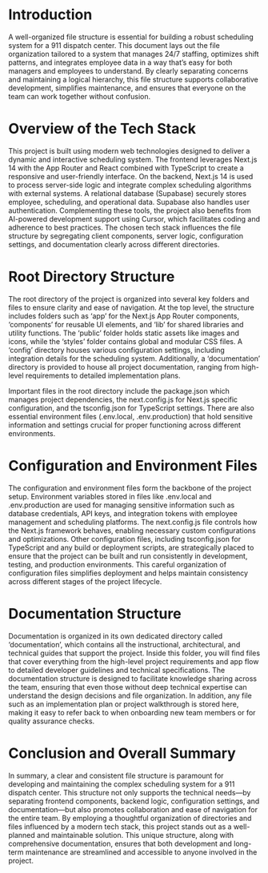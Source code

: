 # Introduction

A well-organized file structure is essential for building a robust scheduling system for a 911 dispatch center. This document lays out the file organization tailored to a system that manages 24/7 staffing, optimizes shift patterns, and integrates employee data in a way that’s easy for both managers and employees to understand. By clearly separating concerns and maintaining a logical hierarchy, this file structure supports collaborative development, simplifies maintenance, and ensures that everyone on the team can work together without confusion.

# Overview of the Tech Stack

This project is built using modern web technologies designed to deliver a dynamic and interactive scheduling system. The frontend leverages Next.js 14 with the App Router and React combined with TypeScript to create a responsive and user-friendly interface. On the backend, Next.js 14 is used to process server-side logic and integrate complex scheduling algorithms with external systems. A relational database (Supabase) securely stores employee, scheduling, and operational data. Supabase also handles user authentication. Complementing these tools, the project also benefits from AI-powered development support using Cursor, which facilitates coding and adherence to best practices. The chosen tech stack influences the file structure by segregating client components, server logic, configuration settings, and documentation clearly across different directories.

# Root Directory Structure

The root directory of the project is organized into several key folders and files to ensure clarity and ease of navigation. At the top level, the structure includes folders such as ‘app’ for the Next.js App Router components, ‘components’ for reusable UI elements, and ‘lib’ for shared libraries and utility functions. The ‘public’ folder holds static assets like images and icons, while the ‘styles’ folder contains global and modular CSS files. A ‘config’ directory houses various configuration settings, including integration details for the scheduling system. Additionally, a ‘documentation’ directory is provided to house all project documentation, ranging from high-level requirements to detailed implementation plans.

Important files in the root directory include the package.json which manages project dependencies, the next.config.js for Next.js specific configuration, and the tsconfig.json for TypeScript settings. There are also essential environment files (.env.local, .env.production) that hold sensitive information and settings crucial for proper functioning across different environments.

# Configuration and Environment Files

The configuration and environment files form the backbone of the project setup. Environment variables stored in files like .env.local and .env.production are used for managing sensitive information such as database credentials, API keys, and integration tokens with employee management and scheduling platforms. The next.config.js file controls how the Next.js framework behaves, enabling necessary custom configurations and optimizations. Other configuration files, including tsconfig.json for TypeScript and any build or deployment scripts, are strategically placed to ensure that the project can be built and run consistently in development, testing, and production environments. This careful organization of configuration files simplifies deployment and helps maintain consistency across different stages of the project lifecycle.

# Documentation Structure

Documentation is organized in its own dedicated directory called ‘documentation’, which contains all the instructional, architectural, and technical guides that support the project. Inside this folder, you will find files that cover everything from the high-level project requirements and app flow to detailed developer guidelines and technical specifications. The documentation structure is designed to facilitate knowledge sharing across the team, ensuring that even those without deep technical expertise can understand the design decisions and file organization. In addition, any file such as an implementation plan or project walkthrough is stored here, making it easy to refer back to when onboarding new team members or for quality assurance checks.

# Conclusion and Overall Summary

In summary, a clear and consistent file structure is paramount for developing and maintaining the complex scheduling system for a 911 dispatch center. This structure not only supports the technical needs—by separating frontend components, backend logic, configuration settings, and documentation—but also promotes collaboration and ease of navigation for the entire team. By employing a thoughtful organization of directories and files influenced by a modern tech stack, this project stands out as a well-planned and maintainable solution. This unique structure, along with comprehensive documentation, ensures that both development and long-term maintenance are streamlined and accessible to anyone involved in the project.
